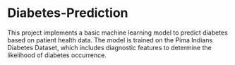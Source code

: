 # Diabetes-Prediction
This project implements a basic machine learning model to predict diabetes based on patient health data. The model is trained on the Pima Indians Diabetes Dataset, which includes diagnostic features to determine the likelihood of diabetes occurrence.
